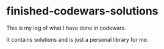 # finished-codewars-solutions

This is my log of what I have done in codewars.

It contains solutions and is just a personal library for me.


